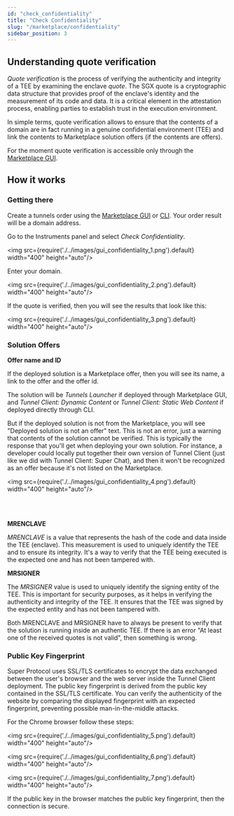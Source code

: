 ```yaml
---
id: "check_confidentiality"
title: "Check Confidentiality"
slug: "/marketplace/confidentiality"
sidebar_position: 3
---
```


## Understanding quote verification

*Quote verification* is the process of verifying the authenticity and integrity of a TEE by examining the enclave *quote*. The SGX quote is a cryptographic data structure that provides proof of the enclave's identity and the measurement of its code and data. It is a critical element in the attestation process, enabling parties to establish trust in the execution environment.

In simple terms, quote verification allows to ensure that the contents of a domain are in fact running in a genuine confidential environment (TEE) and link the contents to Marketplace solution offers (if the contents are offers). 

For the moment quote verification is accessible only through the [Marketplace GUI](/developers/marketplace).

## How it works

### Getting there

Create a tunnels order using the [Marketplace GUI](/developers/marketplace/walkthrough) or [CLI](/developers/deployment_guides/tunnels). Your order result will be a domain address.

Go to the Instruments panel and select *Check Confidentiality*.

<img src={require('./../images/gui_confidentiality_1.png').default} width="400" height="auto"/>

Enter your domain.

<img src={require('./../images/gui_confidentiality_2.png').default} width="400" height="auto"/>


If the quote is verified, then you will see the results that look like this:

<img src={require('./../images/gui_confidentiality_3.png').default} width="400" height="auto"/>

### Solution Offers

**Offer name and ID**

If the deployed solution is a Marketplace offer, then you will see its name, a link to the offer and the offer id.

The solution will be *Tunnels Launcher* if deployed through Marketplace GUI, and *Tunnel Client: Dynamic Content* or *Tunnel Client: Static Web Content* if deployed directly through CLI.

But if the deployed solution is not from the Marketplace, you will see "Deployed solution is not an offer" text. This is not an error, just a warning that contents of the solution cannot be verified. This is typically the response that you'll get when deploying your own solution. For instance, a developer could locally put together their own version of Tunnel Client (just like we did with Tunnel Client: Super Chat), and then it won't be recognized as an offer because it's not listed on the Marketplace. 

<img src={require('./../images/gui_confidentiality_4.png').default} width="400" height="auto"/>

<br/>
<br/>

**MRENCLAVE**

*MRENCLAVE* is a value that represents the hash of the code and data inside the TEE (enclave). This measurement is used to uniquely identify the TEE and to ensure its integrity. It's a way to verify that the TEE being executed is the expected one and has not been tampered with.

**MRSIGNER**

The *MRSIGNER* value is used to uniquely identify the signing entity of the TEE. This is important for security purposes, as it helps in verifying the authenticity and integrity of the TEE. It ensures that the TEE was signed by the expected entity and has not been tampered with.

Both MRENCLAVE and MRSIGNER have to always be present to verify that the solution is running inside an authentic TEE. If there is an error "At least one of the received quotes is not valid", then something is wrong.

### Public Key Fingerprint

Super Protocol uses SSL/TLS certificates to encrypt the data exchanged between the user's browser and the web server inside the Tunnel Client deployment. The public key fingerprint is derived from the public key contained in the SSL/TLS certificate. You can verify the authenticity of the website by comparing the displayed fingerprint with an expected fingerprint, preventing possible man-in-the-middle attacks.

For the Chrome browser follow these steps:

<img src={require('./../images/gui_confidentiality_5.png').default} width="400" height="auto"/>

<img src={require('./../images/gui_confidentiality_6.png').default} width="400" height="auto"/>

<img src={require('./../images/gui_confidentiality_7.png').default} width="400" height="auto"/>

If the public key in the browser matches the public key fingerprint, then the connection is secure.






